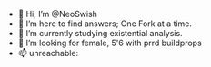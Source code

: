 - 👋 Hi, I’m @NeoSwish
- 👀 I’m here to find answers; One Fork at a time.
- 🌱 I’m currently studying existential analysis.
- 💞️ I’m looking for female, 5'6 with prrd buildprops
- 📫 unreachable:





